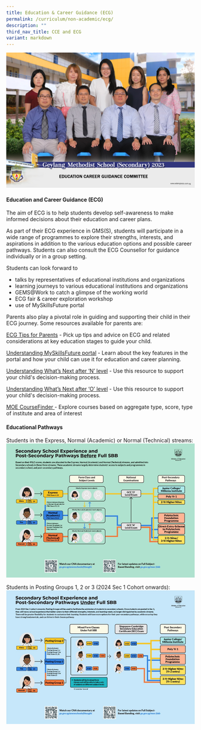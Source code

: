 ```yaml
---
title: Education & Career Guidance (ECG)
permalink: /curriculum/non-academic/ecg/
description: ""
third_nav_title: CCE and ECG
variant: markdown
---
```

![](/images/education_career_guidance_committee_2.jpg)

#### **Education and Career Guidance (ECG)**

The aim of ECG is to help students develop self-awareness to make informed decisions about their education and career plans.

As part of their ECG experience in GMS(S), students will participate in a wide range of programmes to explore their strengths, interests, and aspirations in addition to the various education options and possible career pathways. Students can also consult the ECG Counsellor for guidance individually or in a group setting.

Students can look forward to

* talks by representatives of educational institutions and organizations
* learning journeys to various educational institutions and organizations
* GEMS@Work to catch a glimpse of the working world
*  ECG fair & career exploration workshop
*  use of MySkillsFuture portal

Parents also play a pivotal role in guiding and supporting their child in their ECG journey. Some resources available for parents are:

[ECG Tips for Parents](https://go.gov.sg/tips-for-parents) - Pick up tips and advice on ECG and related considerations at key education stages to guide your child.

[Understanding MySkillsFuture portal](https://www.moe.gov.sg/-/media/files/programmes/myskillsfuture-student-portal-brochure-digital.pdf) - Learn about the key features in the portal and how your child can use it for education and career planning.

[Understanding What’s Next after ‘N’ level](https://go.gov.sg/whats-next-nlevel) - Use this resource to support your child's decision-making process.

[Understanding What’s Next after ‘O’ level](https://go.gov.sg/whats-next-olevel) - Use this resource to support your child's decision-making process.

[MOE CourseFinder ](https://www.moe.gov.sg/coursefinder) - Explore courses based on aggregate type, score, type of institute and area of interest


#### **Educational Pathways**

Students in the Express, Normal (Academic) or Normal (Technical) streams:
![](/images/2024/ECG/2024ECG1.jpg)


Students in Posting Groups 1, 2 or 3 (2024 Sec 1 Cohort onwards):
![](/images/2024/ECG/2024ECG2.jpg)